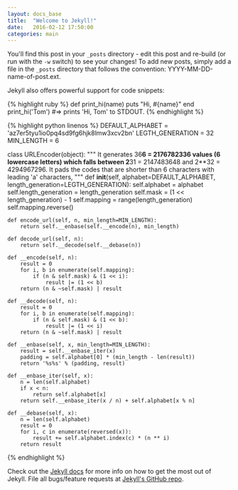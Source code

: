 ```yaml
---
layout: docs_base
title:  "Welcome to Jekyll!"
date:   2016-02-12 17:50:00
categories: main
---
```


You'll find this post in your `_posts` directory - edit this post and re-build (or run with the `-w` switch) to see your changes!
To add new posts, simply add a file in the `_posts` directory that follows the convention: YYYY-MM-DD-name-of-post.ext.

Jekyll also offers powerful support for code snippets:

{% highlight ruby %}
def print_hi(name)
  puts "Hi, #{name}"
end
print_hi('Tom')
#=> prints 'Hi, Tom' to STDOUT.
{% endhighlight %}

{% highlight python linenos %}
DEFAULT_ALPHABET = 'az7er5tyu1io0pq4sd9fg6hjk8lmw3xcv2bn'
LEGTH_GENERATION = 32
MIN_LENGTH = 6

class URLEncoder(object):
    """
It generates 36**6 = 2176782336 values (6 lowercase letters) which falls between 2**31 = 2147483648 and 2**32 = 4294967296.
It pads the codes that are shorter than 6 characters with leading 'a' characters,
"""
    def __init__(self, alphabet=DEFAULT_ALPHABET, length_generation=LEGTH_GENERATION):
        self.alphabet = alphabet
        self.length_generation = length_generation
        self.mask = (1 << length_generation) - 1
        self.mapping = range(length_generation)
        self.mapping.reverse()

    def encode_url(self, n, min_length=MIN_LENGTH):
        return self.__enbase(self.__encode(n), min_length)

    def decode_url(self, n):
        return self.__decode(self.__debase(n))

    def __encode(self, n):
        result = 0
        for i, b in enumerate(self.mapping):
            if (n & self.mask) & (1 << i):
                result |= (1 << b)
        return (n & ~self.mask) | result

    def __decode(self, n):
        result = 0
        for i, b in enumerate(self.mapping):
            if (n & self.mask) & (1 << b):
                result |= (1 << i)
        return (n & ~self.mask) | result

    def __enbase(self, x, min_length=MIN_LENGTH):
        result = self.__enbase_iter(x)
        padding = self.alphabet[0] * (min_length - len(result))
        return '%s%s' % (padding, result)

    def __enbase_iter(self, x):
        n = len(self.alphabet)
        if x < n:
            return self.alphabet[x]
        return self.__enbase_iter(x / n) + self.alphabet[x % n]

    def __debase(self, x):
        n = len(self.alphabet)
        result = 0
        for i, c in enumerate(reversed(x)):
            result += self.alphabet.index(c) * (n ** i)
        return result
{% endhighlight %}

Check out the [Jekyll docs][jekyll] for more info on how to get the most out of Jekyll. File all bugs/feature requests at [Jekyll's GitHub repo][jekyll-gh].

[jekyll-gh]: https://github.com/mojombo/jekyll
[jekyll]:    http://jekyllrb.com
